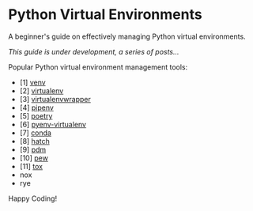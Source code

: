 # Python Virtual Environments

A beginner's guide on effectively managing Python virtual environments.

*This guide is under development, a series of posts...*

Popular Python virtual environment management tools:
* [1] [venv](venv/README.md)
* [2] [virtualenv](virtualenv/README.md)
* [3] [virtualenvwrapper](virtualenwrapper/README.md)
* [4] [pipenv](pipenv/README.md)
* [5] [poetry](poetry/README.md)
* [6] [pyenv-virtualenv](pyenv-virtualenv/README.md)
* [7] [conda](conda/README.md)
* [8] [hatch](hatch/README.md)
* [9] [pdm](pdm/README.md)
* [10] [pew](pew/README.md)
* [11] [tox](tox/README.md)
* nox
* rye

Happy Coding!
